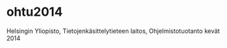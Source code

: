 ohtu2014
========

Helsingin Yliopisto, Tietojenkäsittelytieteen laitos, Ohjelmistotuotanto kevät 2014 
